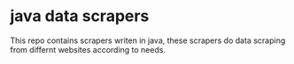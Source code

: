 # java data scrapers


This repo contains scrapers writen in java, these scrapers do data scraping from differnt websites according to needs.  
